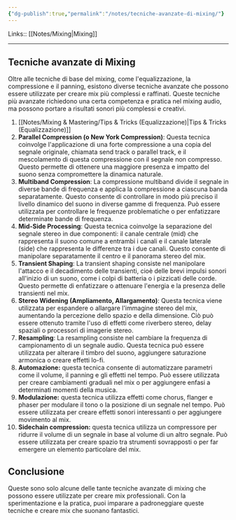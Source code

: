 ```yaml
---
{"dg-publish":true,"permalink":"/notes/tecniche-avanzate-di-mixing/"}
---
```


Links:: [[Notes/Mixing\|Mixing]]

---

## Tecniche avanzate di Mixing

Oltre alle tecniche di base del mixing, come l'equalizzazione, la compressione e il panning, esistono diverse tecniche avanzate che possono essere utilizzate per creare mix più complessi e raffinati. 
Queste tecniche più avanzate richiedono una certa competenza e pratica nel mixing audio, ma possono portare a risultati sonori più complessi e creativi.


1. [[Notes/Mixing & Mastering/Tips & Tricks (Equalizzazione)\|Tips & Tricks (Equalizzazione)]]
2. **Parallel Compression (o New York Compression)**: Questa tecnica coinvolge l'applicazione di una forte compressione a una copia del segnale originale, chiamata send track o parallel track, e il mescolamento di questa compressione con il segnale non compresso. Questo permette di ottenere una maggiore presenza e impatto del suono senza compromettere la dinamica naturale.
3. **Multiband Compression**: La compressione multiband divide il segnale in diverse bande di frequenza e applica la compressione a ciascuna banda separatamente. Questo consente di controllare in modo più preciso il livello dinamico del suono in diverse gamme di frequenza. Può essere utilizzata per controllare le frequenze problematiche o per enfatizzare determinate bande di frequenza.
4. **Mid-Side Processing**: Questa tecnica coinvolge la separazione del segnale stereo in due componenti: il canale centrale (mid) che rappresenta il suono comune a entrambi i canali e il canale laterale (side) che rappresenta le differenze tra i due canali. Questo consente di manipolare separatamente il centro e il panorama stereo del mix.
5. **Transient Shaping**: La transient shaping consiste nel manipolare l'attacco e il decadimento delle transienti, cioè delle brevi impulsi sonori all'inizio di un suono, come i colpi di batteria o i pizzicati delle corde. Questo permette di enfatizzare o attenuare l'energia e la presenza delle transienti nel mix.
6. **Stereo Widening (Ampliamento, Allargamento)**: Questa tecnica viene utilizzata per espandere o allargare l'immagine stereo del mix, aumentando la percezione dello spazio e della dimensione. Ciò può essere ottenuto tramite l'uso di effetti come riverbero stereo, delay spaziali o processori di imagerie stereo.
7. **Resampling**: La resampling consiste nel cambiare la frequenza di campionamento di un segnale audio. Questa tecnica può essere utilizzata per alterare il timbro del suono, aggiungere saturazione armonica o creare effetti lo-fi.
8. **Automazione:** questa tecnica consente di automatizzare parametri come il volume, il panning e gli effetti nel tempo. Può essere utilizzata per creare cambiamenti graduali nel mix o per aggiungere enfasi a determinati momenti della musica.
9. **Modulazione:** questa tecnica utilizza effetti come chorus, flanger e phaser per modulare il tono o la posizione di un segnale nel tempo. Può essere utilizzata per creare effetti sonori interessanti o per aggiungere movimento al mix.
10. **Sidechain compression:** questa tecnica utilizza un compressore per ridurre il volume di un segnale in base al volume di un altro segnale. Può essere utilizzata per creare spazio tra strumenti sovrapposti o per far emergere un elemento particolare del mix.

## Conclusione

Queste sono solo alcune delle tante tecniche avanzate di mixing che possono essere utilizzate per creare mix professionali. Con la sperimentazione e la pratica, puoi imparare a padroneggiare queste tecniche e creare mix che suonano fantastici.



